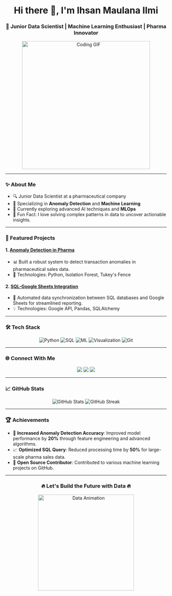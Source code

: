 <h1 align="center">Hi there 👋, I'm Ihsan Maulana Ilmi</h1>
<h3 align="center">🚀 Junior Data Scientist | Machine Learning Enthusiast | Pharma Innovator</h3>

<p align="center">
  <img src="https://media.giphy.com/media/L1R1tvI9svkIWwpVYr/giphy.gif" width="400" alt="Coding GIF">
</p>

---

### ✨ About Me
- 🔍 Junior Data Scientist at a pharmaceutical company  
- 🧠 Specializing in **Anomaly Detection** and **Machine Learning**  
- 🌱 Currently exploring advanced AI techniques and **MLOps**  
- 🎯 Fun Fact: I love solving complex patterns in data to uncover actionable insights.

---

### 🌟 Featured Projects
#### 1. **[Anomaly Detection in Pharma](https://github.com/username/project)**  
  - 📊 Built a robust system to detect transaction anomalies in pharmaceutical sales data.  
  - 🚀 Technologies: Python, Isolation Forest, Tukey's Fence  

#### 2. **[SQL-Google Sheets Integration](https://github.com/username/project2)**  
  - 🔗 Automated data synchronization between SQL databases and Google Sheets for streamlined reporting.  
  - 💡 Technologies: Google API, Pandas, SQLAlchemy  

---

### 🛠️ Tech Stack
<p align="center">
  <img src="https://img.shields.io/badge/Python-3.8-blue?style=for-the-badge&logo=python" alt="Python">
  <img src="https://img.shields.io/badge/SQL-MySQL%20|%20PostgreSQL-orange?style=for-the-badge&logo=postgresql" alt="SQL">
  <img src="https://img.shields.io/badge/Machine%20Learning-Scikit--Learn%20|%20TensorFlow-yellow?style=for-the-badge&logo=tensorflow" alt="ML">
  <img src="https://img.shields.io/badge/Visualization-Seaborn%20|%20Plotly-red?style=for-the-badge&logo=tableau" alt="Visualization">
  <img src="https://img.shields.io/badge/Version%20Control-Git-green?style=for-the-badge&logo=git" alt="Git">
</p>

---

### 🌐 Connect With Me
<p align="center">
  <a href="https://linkedin.com/in/username" target="_blank"><img src="https://img.shields.io/badge/LinkedIn-Connect-blue?style=for-the-badge&logo=linkedin"></a>
  <a href="https://yourwebsite.com" target="_blank"><img src="https://img.shields.io/badge/Portfolio-Visit%20Now-orange?style=for-the-badge&logo=firefox"></a>
  <a href="mailto:your-email@example.com"><img src="https://img.shields.io/badge/Email-Send%20a%20Mail-red?style=for-the-badge&logo=gmail"></a>
</p>

---

### 📈 GitHub Stats
<p align="center">
  <img src="https://github-readme-stats.vercel.app/api?username=username&show_icons=true&theme=radical" alt="GitHub Stats">
  <img src="https://github-readme-streak-stats.herokuapp.com/?user=username&theme=radical" alt="GitHub Streak">
</p>

---

### 🏆 Achievements
- 🏅 **Increased Anomaly Detection Accuracy**: Improved model performance by **20%** through feature engineering and advanced algorithms.  
- 📈 **Optimized SQL Query**: Reduced processing time by **50%** for large-scale pharma sales data.  
- 🤝 **Open Source Contributor**: Contributed to various machine learning projects on GitHub.

---

<h3 align="center">🔥 Let's Build the Future with Data 🔥</h3>
<p align="center">
  <img src="https://media.giphy.com/media/fdGkCOiM0B9N3q3OaB/giphy.gif" width="300" alt="Data Animation">
</p>
